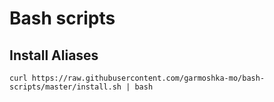 # Bash scripts

## Install Aliases

```
curl https://raw.githubusercontent.com/garmoshka-mo/bash-scripts/master/install.sh | bash
```